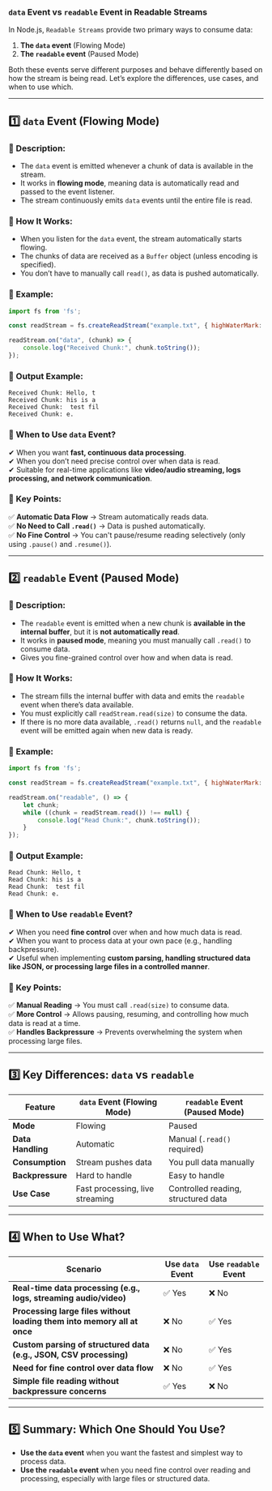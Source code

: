 ### **`data` Event vs `readable` Event in Readable Streams**  

In Node.js, `Readable Streams` provide two primary ways to consume data:  
1. **The `data` event** (Flowing Mode)  
2. **The `readable` event** (Paused Mode)  

Both these events serve different purposes and behave differently based on how the stream is being read. Let’s explore the differences, use cases, and when to use which.  

---

## **1️⃣ `data` Event (Flowing Mode)**
### **🔹 Description:**  
- The `data` event is emitted whenever a chunk of data is available in the stream.  
- It works in **flowing mode**, meaning data is automatically read and passed to the event listener.  
- The stream continuously emits `data` events until the entire file is read.  

### **🔹 How It Works:**  
- When you listen for the `data` event, the stream automatically starts flowing.  
- The chunks of data are received as a `Buffer` object (unless encoding is specified).  
- You don’t have to manually call `read()`, as data is pushed automatically.  

### **🔹 Example:**
```javascript
import fs from 'fs';

const readStream = fs.createReadStream("example.txt", { highWaterMark: 8 });

readStream.on("data", (chunk) => {
    console.log("Received Chunk:", chunk.toString());
});
```

### **🔹 Output Example:**
```
Received Chunk: Hello, t
Received Chunk: his is a
Received Chunk:  test fil
Received Chunk: e.
```

### **🔹 When to Use `data` Event?**
✔ When you want **fast, continuous data processing**.  
✔ When you don’t need precise control over when data is read.  
✔ Suitable for real-time applications like **video/audio streaming, logs processing, and network communication**.  

### **🔹 Key Points:**
✅ **Automatic Data Flow** → Stream automatically reads data.  
✅ **No Need to Call `.read()`** → Data is pushed automatically.  
✅ **No Fine Control** → You can't pause/resume reading selectively (only using `.pause()` and `.resume()`).  

---

## **2️⃣ `readable` Event (Paused Mode)**
### **🔹 Description:**  
- The `readable` event is emitted when a new chunk is **available in the internal buffer**, but it is **not automatically read**.  
- It works in **paused mode**, meaning you must manually call `.read()` to consume data.  
- Gives you fine-grained control over how and when data is read.  

### **🔹 How It Works:**  
- The stream fills the internal buffer with data and emits the `readable` event when there’s data available.  
- You must explicitly call `readStream.read(size)` to consume the data.  
- If there is no more data available, `.read()` returns `null`, and the `readable` event will be emitted again when new data is ready.  

### **🔹 Example:**
```javascript
import fs from 'fs';

const readStream = fs.createReadStream("example.txt", { highWaterMark: 8 });

readStream.on("readable", () => {
    let chunk;
    while ((chunk = readStream.read()) !== null) {
        console.log("Read Chunk:", chunk.toString());
    }
});
```

### **🔹 Output Example:**
```
Read Chunk: Hello, t
Read Chunk: his is a
Read Chunk:  test fil
Read Chunk: e.
```

### **🔹 When to Use `readable` Event?**
✔ When you need **fine control** over when and how much data is read.  
✔ When you want to process data at your own pace (e.g., handling backpressure).  
✔ Useful when implementing **custom parsing, handling structured data like JSON, or processing large files in a controlled manner**.  

### **🔹 Key Points:**
✅ **Manual Reading** → You must call `.read(size)` to consume data.  
✅ **More Control** → Allows pausing, resuming, and controlling how much data is read at a time.  
✅ **Handles Backpressure** → Prevents overwhelming the system when processing large files.  

---

## **3️⃣ Key Differences: `data` vs `readable`**
| Feature            | `data` Event (Flowing Mode) | `readable` Event (Paused Mode) |
|-------------------|-------------------------|-----------------------------|
| **Mode**          | Flowing                 | Paused                      |
| **Data Handling** | Automatic               | Manual (`.read()` required) |
| **Consumption**   | Stream pushes data      | You pull data manually      |
| **Backpressure**  | Hard to handle          | Easy to handle              |
| **Use Case**      | Fast processing, live streaming | Controlled reading, structured data |

---

## **4️⃣ When to Use What?**
| **Scenario** | **Use `data` Event** | **Use `readable` Event** |
|-------------|-----------------|-----------------|
| **Real-time data processing (e.g., logs, streaming audio/video)** | ✅ Yes | ❌ No |
| **Processing large files without loading them into memory all at once** | ❌ No | ✅ Yes |
| **Custom parsing of structured data (e.g., JSON, CSV processing)** | ❌ No | ✅ Yes |
| **Need for fine control over data flow** | ❌ No | ✅ Yes |
| **Simple file reading without backpressure concerns** | ✅ Yes | ❌ No |

---

## **5️⃣ Summary: Which One Should You Use?**
- **Use the `data` event** when you want the fastest and simplest way to process data.  
- **Use the `readable` event** when you need fine control over reading and processing, especially with large files or structured data.  
